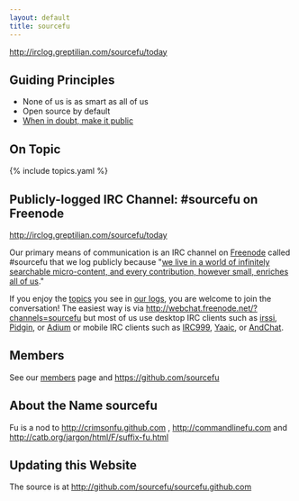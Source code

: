 ```yaml
---
layout: default
title: sourcefu
---
```

http://irclog.greptilian.com/sourcefu/today

## Guiding Principles

* None of us is as smart as all of us
* Open source by default
* [When in doubt, make it public](http://www.codinghorror.com/blog/2007/04/when-in-doubt-make-it-public.html)

## On Topic

{% include topics.yaml %}

## Publicly-logged IRC Channel: #sourcefu on Freenode

http://irclog.greptilian.com/sourcefu/today

Our primary means of communication is an IRC channel on [Freenode](http://freenode.net) called #sourcefu that we log publicly because "[we live in a world of infinitely searchable micro-content, and every contribution, however small, enriches all of us](http://www.codinghorror.com/blog/2007/04/when-in-doubt-make-it-public.html)."

If you enjoy the [topics](topics) you see in [our logs][logs], you are welcome to join the conversation!  The easiest way is via http://webchat.freenode.net/?channels=sourcefu but most of us use desktop IRC clients such as [irssi](http://www.irssi.org), [Pidgin](http://www.pidgin.im), or [Adium](http://adium.im) or mobile IRC clients such as [IRC999](http://itunes.apple.com/us/app/irc999/id360698285?mt=8), [Yaaic](http://www.yaaic.org/), or [AndChat](https://play.google.com/store/apps/details?id=net.andchat&hl=en).

## Members

See our [members](members) page and https://github.com/sourcefu

## About the Name sourcefu

Fu is a nod to http://crimsonfu.github.com , http://commandlinefu.com and http://catb.org/jargon/html/F/suffix-fu.html

## Updating this Website

The source is at http://github.com/sourcefu/sourcefu.github.com 

[logs]: http://irclog.greptilian.com/sourcefu/today
